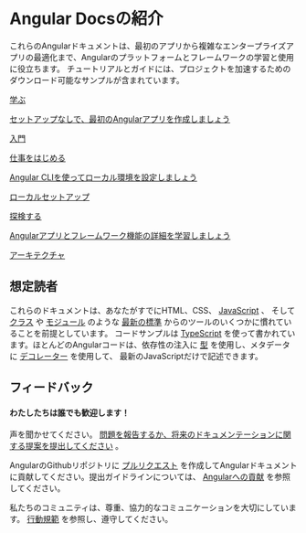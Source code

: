 <h1 class="no-toc">Angular Docsの紹介</h1>



これらのAngularドキュメントは、最初のアプリから複雑なエンタープライズアプリの最適化まで、Angularのプラットフォームとフレームワークの学習と使用に役立ちます。
チュートリアルとガイドには、プロジェクトを加速するためのダウンロード可能なサンプルが含まれています。


<div class="card-container">
  <a href="start" class="docs-card" title="Angular Getting Started">
      <section>学ぶ</section>
      <p>セットアップなしで、最初のAngularアプリを作成しましょう</p>
      <p class="card-footer">入門</p> 
  </a>
  <a href="guide/setup-local" class="docs-card"
    title="Angular Local Environment Setup">
      <section>仕事をはじめる</section>
      <p>Angular CLIを使ってローカル環境を設定しましょう</p>
      <p class="card-footer">ローカルセットアップ</p>
  </a>
  <a href="guide/architecture" class="docs-card" title="Angular Architecture">
      <section>探検する</section>
      <p>Angularアプリとフレームワーク機能の詳細を学習しましょう</p>
      <p class="card-footer">アーキテクチャ</p>
  </a>
</div>


## 想定読者


これらのドキュメントは、あなたがすでにHTML、CSS、 [JavaScript](https://developer.mozilla.org/ja/docs/Web/JavaScript/A_re-introduction_to_JavaScript "Learn JavaScript") 、
そして [クラス](https://developer.mozilla.org/ja/docs/Web/JavaScript/Reference/Classes "ES2015 Classes") や [モジュール](https://developer.mozilla.org/ja/docs/Web/JavaScript/Reference/Statements/import "ES2015 Modules") のような [最新の標準](https://developer.mozilla.org/en-US/docs/Web/JavaScript/Language_Resources "Latest JavaScript standards") からのツールのいくつかに慣れていることを前提としています。
コードサンプルは [TypeScript](https://www.typescriptlang.org/ "TypeScript") を使って書かれています。ほとんどのAngularコードは、依存性の注入に [型](https://www.typescriptlang.org/docs/handbook/classes.html "TypeScript Types") を使用し、メタデータに [デコレーター](https://www.typescriptlang.org/docs/handbook/decorators.html "Decorators") を使用して、
最新のJavaScriptだけで記述できます。


## フィードバック

<h4>わたしたちは誰でも歓迎します！</h4>

声を聞かせてください。 [問題を報告するか、将来のドキュメンテーションに関する提案を提出してください](https://github.com/angular/angular/issues/new/choose "Angular GitHub repository new issue form") 。

AngularのGithubリポジトリに [プルリクエスト](https://github.com/angular/angular/pulls "Angular Github pull requests") を作成してAngularドキュメントに貢献してください。提出ガイドラインについては、 [Angularへの貢献](https://github.com/angular/angular/blob/master/CONTRIBUTING.md "Contributing guide") を参照してください。

私たちのコミュニティは、尊重、協力的なコミュニケーションを大切にしています。 [行動規範](https://github.com/angular/code-of-conduct/blob/master/CODE_OF_CONDUCT.md "Contributor code of conduct") を参照し、遵守してください。
